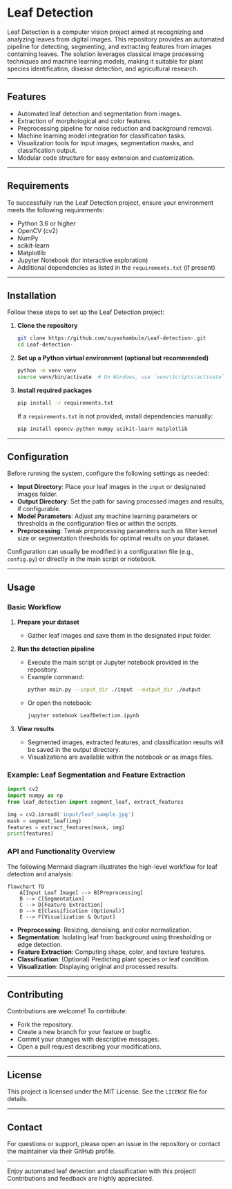 # Leaf Detection

Leaf Detection is a computer vision project aimed at recognizing and analyzing leaves from digital images. This repository provides an automated pipeline for detecting, segmenting, and extracting features from images containing leaves. The solution leverages classical image processing techniques and machine learning models, making it suitable for plant species identification, disease detection, and agricultural research.

---

## Features

- Automated leaf detection and segmentation from images.
- Extraction of morphological and color features.
- Preprocessing pipeline for noise reduction and background removal.
- Machine learning model integration for classification tasks.
- Visualization tools for input images, segmentation masks, and classification output.
- Modular code structure for easy extension and customization.

---

## Requirements

To successfully run the Leaf Detection project, ensure your environment meets the following requirements:

- Python 3.6 or higher
- OpenCV (cv2)
- NumPy
- scikit-learn
- Matplotlib
- Jupyter Notebook (for interactive exploration)
- Additional dependencies as listed in the `requirements.txt` (if present)

---

## Installation

Follow these steps to set up the Leaf Detection project:

1. **Clone the repository**
   ```bash
   git clone https://github.com/suyashambule/Leaf-detection-.git
   cd Leaf-detection-
   ```

2. **Set up a Python virtual environment (optional but recommended)**
   ```bash
   python -m venv venv
   source venv/bin/activate  # On Windows, use `venv\Scripts\activate`
   ```

3. **Install required packages**
   ```bash
   pip install -r requirements.txt
   ```

   If a `requirements.txt` is not provided, install dependencies manually:
   ```bash
   pip install opencv-python numpy scikit-learn matplotlib
   ```

---

## Configuration

Before running the system, configure the following settings as needed:

- **Input Directory**: Place your leaf images in the `input` or designated images folder.
- **Output Directory**: Set the path for saving processed images and results, if configurable.
- **Model Parameters**: Adjust any machine learning parameters or thresholds in the configuration files or within the scripts.
- **Preprocessing**: Tweak preprocessing parameters such as filter kernel size or segmentation thresholds for optimal results on your dataset.

Configuration can usually be modified in a configuration file (e.g., `config.py`) or directly in the main script or notebook.

---

## Usage

### Basic Workflow

1. **Prepare your dataset**
   - Gather leaf images and save them in the designated input folder.

2. **Run the detection pipeline**
   - Execute the main script or Jupyter notebook provided in the repository.
   - Example command:
     ```bash
     python main.py --input_dir ./input --output_dir ./output
     ```
   - Or open the notebook:
     ```bash
     jupyter notebook LeafDetection.ipynb
     ```

3. **View results**
   - Segmented images, extracted features, and classification results will be saved in the output directory.
   - Visualizations are available within the notebook or as image files.

### Example: Leaf Segmentation and Feature Extraction

```python
import cv2
import numpy as np
from leaf_detection import segment_leaf, extract_features

img = cv2.imread('input/leaf_sample.jpg')
mask = segment_leaf(img)
features = extract_features(mask, img)
print(features)
```

### API and Functionality Overview

The following Mermaid diagram illustrates the high-level workflow for leaf detection and analysis:

```mermaid
flowchart TD
    A[Input Leaf Image] --> B[Preprocessing]
    B --> C[Segmentation]
    C --> D[Feature Extraction]
    D --> E[Classification (Optional)]
    E --> F[Visualization & Output]
```

- **Preprocessing**: Resizing, denoising, and color normalization.
- **Segmentation**: Isolating leaf from background using thresholding or edge detection.
- **Feature Extraction**: Computing shape, color, and texture features.
- **Classification**: (Optional) Predicting plant species or leaf condition.
- **Visualization**: Displaying original and processed results.

---

## Contributing

Contributions are welcome! To contribute:

- Fork the repository.
- Create a new branch for your feature or bugfix.
- Commit your changes with descriptive messages.
- Open a pull request describing your modifications.

---

## License

This project is licensed under the MIT License. See the `LICENSE` file for details.

---

## Contact

For questions or support, please open an issue in the repository or contact the maintainer via their GitHub profile.

---

Enjoy automated leaf detection and classification with this project! Contributions and feedback are highly appreciated.